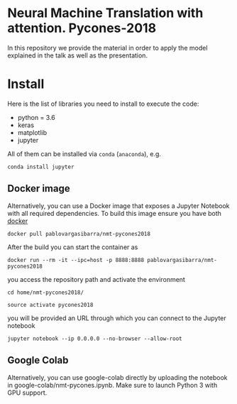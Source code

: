 # Neural Machine Translation with attention. Pycones-2018

In this repository we provide the material in order to apply the model explained in the talk as well as the presentation.

# Install

Here is the list of libraries you need to install to execute the code:
- python = 3.6
- keras
- matplotlib
- jupyter

All of them can be installed via `conda` (`anaconda`), e.g.
```
conda install jupyter
```

## Docker image

Alternatively, you can use a Docker image that exposes a Jupyter Notebook with all required dependencies. To build this image ensure you have both [docker](https://www.docker.com/)

```
docker pull pablovargasibarra/nmt-pycones2018
```

After the build you can start the container as

```
docker run --rm -it --ipc=host -p 8888:8888 pablovargasibarra/nmt-pycones2018
```

you access the repository path and activate the environment

```
cd home/nmt-pycones2018/
```

```
source activate pycones2018
```

you will be provided an URL through which you can connect to the Jupyter notebook

```
jupyter notebook --ip 0.0.0.0 --no-browser --allow-root
```

## Google Colab

Alternatively, you can use google-colab directly by uploading the notebook in google-colab/nmt-pycones.ipynb. Make sure to launch Python 3 with GPU support.
